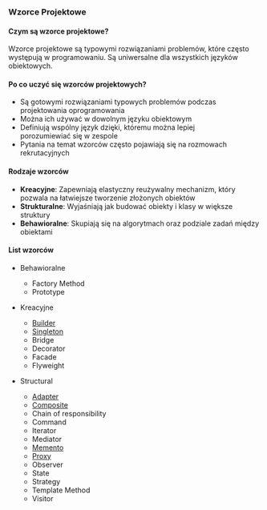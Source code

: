 ### Wzorce Projektowe

#### Czym są wzorce projektowe?
Wzorce projektowe są typowymi rozwiązaniami problemów, które często występują w programowaniu. Są uniwersalne dla wszystkich języków obiektowych.

#### Po co uczyć się wzorców projektowych?
- Są gotowymi rozwiązaniami typowych problemów podczas projektowania oprogramowania
- Można ich używać w dowolnym języku obiektowym
- Definiują wspólny język dzięki, któremu można lepiej porozumiewiać się w zespole
- Pytania na temat wzorców często pojawiają się na rozmowach rekrutacyjnych

#### Rodzaje wzorców
 - **Kreacyjne**: Zapewniają elastyczny reużywalny mechanizm, który pozwala na łatwiejsze tworzenie złożonych obiektów
 - **Strukturalne**: Wyjaśniają jak budować obiekty i klasy w większe struktury
 - **Behawioralne**: Skupiają się na algorytmach oraz podziale zadań między obiektami

#### List wzorców
- Behawioralne
  - Factory Method
  - Prototype

- Kreacyjne
  - [Builder](design-patterns/builder.md)
  - [Singleton](design-patterns/singleton.md)
  - Bridge
  - Decorator
  - Facade
  - Flyweight

- Structural
  - [Adapter](design-patterns/adapter.md)
  - [Composite](design-patterns/composite.md)
  - Chain of responsibility
  - Command
  - Iterator
  - Mediator
  - [Memento](design-patterns/memento.md)
  - [Proxy](design-patterns/proxy.md)
  - Observer
  - State
  - Strategy
  - Template Method
  - Visitor
